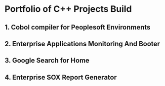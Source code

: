# Portfolio of C++ Projects Build 

## 1. Cobol compiler for Peoplesoft Environments

## 2. Enterprise Applications Monitoring And Booter

## 3. Google Search for Home

## 4. Enterprise SOX Report Generator

